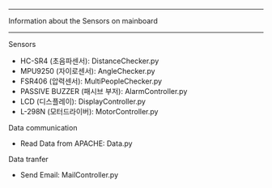 ********************************************
Information about the Sensors on mainboard
********************************************

Sensors
 - HC-SR4 (초음파센서): DistanceChecker.py
 - MPU9250 (자이로센서): AngleChecker.py
 - FSR406 (압력센서): MultiPeopleChecker.py
 - PASSIVE BUZZER (패시브 부저): AlarmController.py
 - LCD (디스플레이): DisplayController.py
 - L-298N (모터드라이버): MotorController.py

Data communication
 - Read Data from APACHE: Data.py

Data tranfer
 - Send Email: MailController.py

